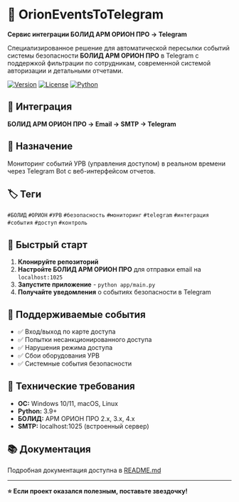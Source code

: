 # 🚀 OrionEventsToTelegram

**Сервис интеграции БОЛИД АРМ ОРИОН ПРО → Telegram**

Специализированное решение для автоматической пересылки событий системы безопасности **БОЛИД АРМ ОРИОН ПРО** в Telegram с поддержкой фильтрации по сотрудникам, современной системой авторизации и детальными отчетами.

[![Version](https://img.shields.io/badge/version-3.3.2-blue.svg)](https://github.com/gsokolov90/OrionEventsToTelegram/releases)
[![License](https://img.shields.io/badge/license-MIT-green.svg)](LICENSE)
[![Python](https://img.shields.io/badge/python-3.9+-blue.svg)](https://python.org)

## 🔗 Интеграция

**БОЛИД АРМ ОРИОН ПРО → Email → SMTP → Telegram**

## 🎯 Назначение

Мониторинг событий УРВ (управления доступом) в реальном времени через Telegram Bot с веб-интерфейсом отчетов.

## 🏷️ Теги

`#БОЛИД` `#ОРИОН` `#УРВ` `#безопасность` `#мониторинг` `#telegram` `#интеграция` `#события` `#доступ` `#контроль`

## 🚀 Быстрый старт

1. **Клонируйте репозиторий**
2. **Настройте БОЛИД АРМ ОРИОН ПРО** для отправки email на `localhost:1025`
3. **Запустите приложение** - `python app/main.py`
4. **Получайте уведомления** о событиях безопасности в Telegram

## 📧 Поддерживаемые события

- ✅ Вход/выход по карте доступа
- ✅ Попытки несанкционированного доступа  
- ✅ Нарушения режима доступа
- ✅ Сбои оборудования УРВ
- ✅ Системные события безопасности

## 🔧 Технические требования

- **ОС:** Windows 10/11, macOS, Linux
- **Python:** 3.9+
- **БОЛИД:** АРМ ОРИОН ПРО 2.x, 3.x, 4.x
- **SMTP:** localhost:1025 (встроенный сервер)

## 📚 Документация

Подробная документация доступна в [README.md](README.md)

---

**⭐ Если проект оказался полезным, поставьте звездочку!**
